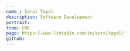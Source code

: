 ```yaml
---
name_: Saral Tayal
description: Software Development
portrait:
from: CMU
page: https://www.linkedin.com/in/saraltayal/
github:
---
```

